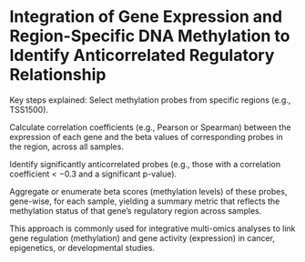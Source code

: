 # Integration of Gene Expression and Region-Specific DNA Methylation to Identify Anticorrelated Regulatory Relationship
Key steps explained:
Select methylation probes from specific regions (e.g., TSS1500).

Calculate correlation coefficients (e.g., Pearson or Spearman) between the expression of each gene and the beta values of corresponding probes in the region, across all samples.

Identify significantly anticorrelated probes (e.g., those with a correlation coefficient < −0.3 and a significant p-value).

Aggregate or enumerate beta scores (methylation levels) of these probes, gene-wise, for each sample, yielding a summary metric that reflects the methylation status of that gene’s regulatory region across samples.

This approach is commonly used for integrative multi-omics analyses to link gene regulation (methylation) and gene activity (expression) in cancer, epigenetics, or developmental studies.​​


